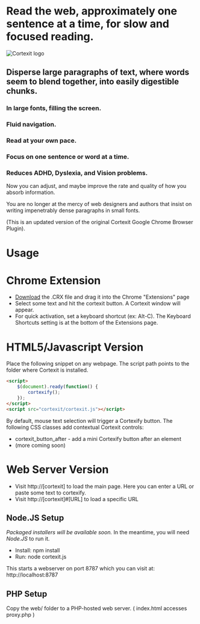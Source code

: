 Read the web, approximately one sentence at a time, for slow and focused reading.
=================================================================================

![Cortexit logo](https://raw.github.com/automenta/cortexitjs/master/web/logo.jpg)

Disperse large paragraphs of text, where words seem to blend together, into easily digestible chunks.
-----------------------------------------------------------------------------------------------------

### In large fonts, filling the screen. #

### Fluid navigation. #

### Read at your own pace. #

### Focus on one sentence or word at a time. #

### Reduces ADHD, Dyslexia, and Vision problems. #

Now you can adjust, and maybe improve the rate and quality of how you absorb information.

You are no longer at the mercy of web designers and authors that insist on writing impenetrably dense paragraphs in small fonts.

(This is an updated version of the original Cortexit Google Chrome Browser Plugin).

Usage
=====


# Chrome Extension
*   [Download](https://github.com/automenta/cortexitjs/releases) the .CRX file and drag it into the Chrome "Extensions" page
*   Select some text and hit the cortexit button.  A Cortexit window will appear.
*   For quick activation, set a keyboard shortcut (ex: Alt-C).  The Keyboard Shortcuts setting is at the bottom of the Extensions page.


# HTML5/Javascript Version
Place the following snippet on any webpage.  The script path points to the folder where Cortexit is installed.
```html
<script>
	$(document).ready(function() {
		cortexify();
	});
</script>
<script src="cortexit/cortexit.js"></script>
```
By default, mouse text selection will trigger a Cortexify button. The following CSS classes add contextual Cortexit controls:
* cortexit_button_after - add a mini Cortexify button after an element
* (more coming soon)


# Web Server Version
*   Visit http://[cortexit] to load the main page.  Here you can enter a URL or paste some text to cortexify.
*   Visit http://[cortexit]#[URL] to load a specific URL
 

## Node.JS Setup
_Packaged installers will be available soon._  In the meantime, you will need _Node.JS_ to run it.

*   Install: npm install
*   Run: node cortexit.js

This starts a webserver on port 8787 which you can visit at: http://localhost:8787


## PHP Setup
Copy the web/ folder to a PHP-hosted web server. ( index.html accesses proxy.php )
